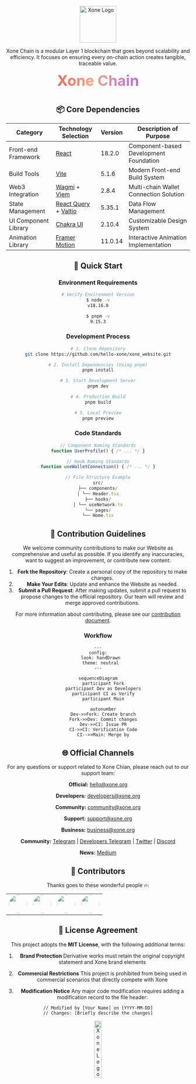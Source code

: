 <!-- 品牌头图区块 -->
<div align="center">
  <img src="https://xone.org/favicon.svg" width="100" alt="Xone Logo">
  <p>Xone Chain is a modular Layer 1 blockchain that goes beyond scalability and efficiency. It focuses on ensuring every on-chain action creates tangible, traceable value.</p>
  <div style="
    font-weight: bold;
    font-size: 2.5rem;
    background: linear-gradient(90deg, rgba(255,4,32,1) 0%, rgba(255,70,0,0.5032387955182073) 47%, rgba(99,15,255,0.6601015406162465) 81%);
    -webkit-background-clip: text;
    color: transparent;">
    Xone Chain
    </p>
</div>

## 📦 Core Dependencies

| Category             | Technology Selection                                                                     | Version | Description of Purpose                 |
| -------------------- | ---------------------------------------------------------------------------------------- | ------- | -------------------------------------- |
| Front-end Framework  | [React](https://react.dev/)                                                              | 18.2.0  | Component-based Development Foundation |
| Build Tools          | [Vite](https://vite.dev/)                                                                | 5.1.6   | Modern Front-end Build System          |
| Web3 Integration     | [Wagmi](https://wagmi.sh/) + [Viem](https://viem.sh/)                                    | 2.8.4   | Multi-chain Wallet Connection Solution |
| State Management     | [React Query](https://handsonreact.com/docs/react-query) + [Valtio](https://valtio.dev/) | 5.35.1  | Data Flow Management                   |
| UI Component Library | [Chakra UI](https://chakra-ui.com/)                                                      | 2.10.4  | Customizable Design System             |
| Animation Library    | [Framer Motion](https://www.framer.com/)                                                 | 11.0.14 | Interactive Animation Implementation   |

## 🚀 Quick Start

### Environment Requirements

```bash
# Verify Environment Version
$ node -v
v18.16.0

$ pnpm -v
9.15.3
```

### Development Process

```bash
# 1. Clone Repository
git clone https://github.com/hello-xone/xone_website.git

# 2. Install Dependencies (Using pnpm)
pnpm install

# 3. Start Development Server
pnpm dev

# 4. Production Build
pnpm build

# 5. Local Preview
pnpm preview
```

### Code Standards

```javascript
// Component Naming Standards
function UserProfile() { /* ... */ }

// Hook Naming Standards
function useWalletConnection() { /* ... */ }

// File Structure Example
src/
├── components/
│ └── Header.tsx
├── hooks/
│ └── useNetwork.ts
└── pages/
└── Home.tsx
```

## 🤝 Contribution Guidelines

We welcome community contributions to make our Website as comprehensive and useful as possible. If you identify any inaccuracies, want to suggest an improvement, or contribute new content:

1. **Fork the Repository**: Create a personal copy of the repository to make changes.
2. **Make Your Edits**: Update and enhance the Website as needed.
3. **Submit a Pull Request**: After making updates, submit a pull request to propose changes to the official repository. Our team will review and merge approved contributions.

For more information about contributing, please see our [contribution document](https://docs.xone.org/study/contribut).

### Workflow

```mermaid
---
config:
  look: handDrawn
  theme: neutral
---

sequenceDiagram
    participant Fork
    participant Dev as Developers
    participant CI as Verify
    participant Main

    autonumber
    Dev->>Fork: Create branch
    Fork->>Dev: Commit changes
    Dev->>CI: Issue PR
    CI->>CI: Verification Code
    CI-->>Main: Merge by
```

## 🌐 Official Channels

For any questions or support related to Xone Chian, please reach out to our support team:

**Official:** [hello@xone.org](mailto:hello@xone.org)

**Developers:** [developers@xone.org](mailto:developers@xone.org)

**Community:** [community@xone.org](mailto:community@xone.org)

**Support:** [support@xone.org](mailto:support@xone.org)

**Business:** [business@xone.org](mailto:business@xone.org)

**Community:** [Telegram](https://t.me/hello_xonechain) | [Developers Telegram](https://t.me/Xone_Developers) | [Twitter](https://x.com/xone_chain) | [Discord](https://discord.gg/Du9y2GHV)

**News:** [Medium](https://medium.com/@xone_chain)

## 🏢 Contributors

Thanks goes to these wonderful people 🔥:

<table cellspacing="5" cellpadding="0"
  style="
  border: none;
  border-collapse: collapse;
  border-spacing: 0;
  margin: 0 auto;"
  >
  <tbody>
    <tr>
      <td align="center" valign="middle" style="border: none">
        <a href="https://github.com/steveliupai">
          <img src="https://avatars.githubusercontent.com/u/3140474?v=4" 
               width="50" 
               style="border-radius: 50%; object-fit: cover;">
        </a>
      </td>
      <td align="center" valign="middle" style="border: none">
        <a href="https://github.com/moretimeL">
          <img src="https://avatars.githubusercontent.com/u/43361848?v=4" 
               width="50" 
               style="border-radius: 50%; object-fit: cover;">
        </a>
      </td>
      <td align="center" valign="middle" style="border: none">
        <a href="https://github.com/Mangosagos">
          <img src="https://avatars.githubusercontent.com/u/111100829?v=4" 
               width="50" 
               style="border-radius: 50%; object-fit: cover;">
        </a>
      </td>
      <td align="center" valign="middle" style="border: none">
        <a href="https://github.com/xone-ggbond">
          <img src="https://avatars.githubusercontent.com/u/200755301?v=4" 
               width="50" 
               style="border-radius: 50%; object-fit: cover;">
        </a>
      </td>
    </tr>
  </tbody>
</table>

## 📜 License Agreement

This project adopts the **MIT License**, with the following additional terms:

1. **Brand Protection**
   Derivative works must retain the original copyright statement and Xone brand elements

2. **Commercial Restrictions**
   This project is prohibited from being used in commercial scenarios that directly compete with Xone

3. **Modification Notice**
   Any major code modification requires adding a modification record to the file header:

```plaintext
// Modified by [Your Name] on [YYYY-MM-DD]
// Changes: [Briefly describe the changes]
```

<div align="center">
  <img src="https://xone.org//imgs/xone-logo-black.png" width="20%" alt="Xone Logo">
</div>
